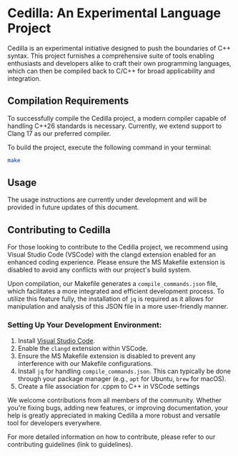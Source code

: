# Cedilla: An Experimental Language Project

Cedilla is an experimental initiative designed to push the boundaries of C++ syntax. This project furnishes a comprehensive suite of tools enabling enthusiasts and developers alike to craft their own programming languages, which can then be compiled back to C/C++ for broad applicability and integration.

## Compilation Requirements

To successfully compile the Cedilla project, a modern compiler capable of handling C++26 standards is necessary. Currently, we extend support to Clang 17 as our preferred compiler.

To build the project, execute the following command in your terminal:

```bash
make
```

## Usage

The usage instructions are currently under development and will be provided in future updates of this document.

## Contributing to Cedilla

For those looking to contribute to the Cedilla project, we recommend using Visual Studio Code (VSCode) with the clangd extension enabled for an enhanced coding experience. Please ensure the MS Makefile extension is disabled to avoid any conflicts with our project's build system.

Upon compilation, our Makefile generates a `compile_commands.json` file, which facilitates a more integrated and efficient development process. To utilize this feature fully, the installation of `jq` is required as it allows for manipulation and analysis of this JSON file in a more user-friendly manner.

### Setting Up Your Development Environment:

1. Install [Visual Studio Code](https://code.visualstudio.com/).
2. Enable the `clangd` extension within VSCode.
3. Ensure the MS Makefile extension is disabled to prevent any interference with our Makefile configurations.
4. Install `jq` for handling `compile_commands.json`. This can typically be done through your package manager (e.g., `apt` for Ubuntu, `brew` for macOS).
5. Create a file association for .cppm to C++ in VSCode settings

We welcome contributions from all members of the community. Whether you're fixing bugs, adding new features, or improving documentation, your help is greatly appreciated in making Cedilla a more robust and versatile tool for developers everywhere.

For more detailed information on how to contribute, please refer to our contributing guidelines (link to guidelines).
